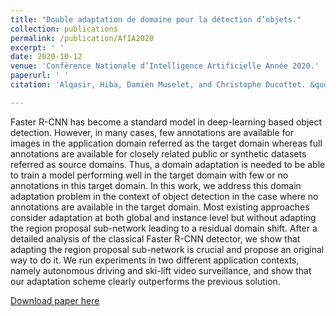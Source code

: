 ```yaml
---
title: "Double adaptation de domaine pour la détection d’objets."
collection: publications
permalink: /publication/AfIA2020
excerpt: ' '
date: 2020-10-12
venue: 'Conférence Nationale d’Intelligence Artificielle Année 2020.'
paperurl: ' '
citation: 'Alqasir, Hiba, Damien Muselet, and Christophe Ducottet. &quot;Double adaptation de domaine pour la détection d’objets.&quot; <i>Conférence Nationale d’Intelligence Artificielle Année 2020</i>. 2020'.

---
```

Faster R-CNN has become a standard model in deep-learning based object detection. However, in many cases, few annotations are available for images in the application domain referred as the target domain whereas full annotations are available for closely related public or synthetic datasets referred as source domains. Thus, a domain adaptation is needed to be able to train a model performing well in the target domain with few or no annotations in this target domain. In this work, we address this domain adaptation problem in the context of object detection in the case where no annotations are available in the target domain. Most existing approaches consider adaptation at both global and instance level but without adapting the region proposal sub-network leading to a residual domain shift. After a detailed analysis of the classical Faster R-CNN detector, we show that adapting the region proposal sub-network is crucial and propose an original way to do it. We run experiments in two different application contexts, namely autonomous driving and ski-lift video surveillance, and show that our adaptation scheme clearly outperforms the previous solution.

[Download paper here](https://perso.univ-st-etienne.fr/muda8804/ACIVS20.pdf)


